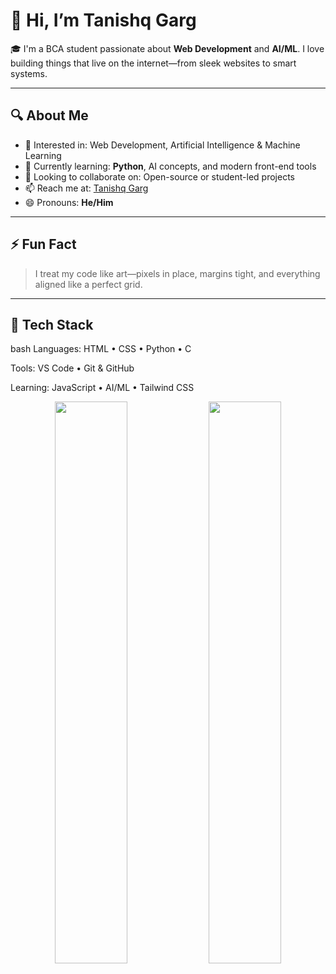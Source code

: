# 👋 Hi, I’m Tanishq Garg

🎓 I'm a BCA student passionate about **Web Development** and **AI/ML**. I love building things that live on the internet—from sleek websites to smart systems.

---

## 🔍 About Me

- 👀 Interested in: Web Development, Artificial Intelligence & Machine Learning  
- 🌱 Currently learning: **Python**, AI concepts, and modern front-end tools  
- 🤝 Looking to collaborate on: Open-source or student-led projects  
- 📫 Reach me at: [Tanishq Garg](mailto:gtan.cse39@gmail.com)  
- 😄 Pronouns: **He/Him**

---

## ⚡ Fun Fact

> I treat my code like art—pixels in place, margins tight, and everything aligned like a perfect grid.

---

## 📌 Tech Stack

bash
Languages:   HTML • CSS • Python • C

Tools:       VS Code • Git & GitHub

Learning:    JavaScript • AI/ML • Tailwind CSS

<p align="center"> <img src="https://github-readme-stats.vercel.app/api?username=its-tan19&show_icons=true&theme=radical" width="48%"/> <img src="https://github-readme-streak-stats.herokuapp.com/?user=its-tan19&theme=radical" width="48%"/> </p>

<!---
its-tan19/its-tan19 is a ✨ special ✨ repository because its `README.md` (this file) appears on your GitHub profile.
You can click the Preview link to take a look at your changes.
--->
